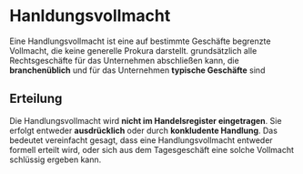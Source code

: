 # Hanldungsvollmacht

Eine Handlungsvollmacht ist eine auf bestimmte Geschäfte begrenzte Vollmacht, die keine generelle Prokura darstellt. grundsätzlich alle Rechtsgeschäfte für das Unternehmen abschließen kann, die **branchenüblich** und für das Unternehmen **typische Geschäfte** sind

## Erteilung
Die Handlungsvollmacht wird **nicht im Handelsregister eingetragen**. Sie erfolgt entweder **ausdrücklich** oder durch **konkludente Handlung**. Das bedeutet vereinfacht gesagt, dass eine Handlungsvollmacht entweder formell erteilt wird, oder sich aus dem Tagesgeschäft eine solche Vollmacht schlüssig ergeben kann.